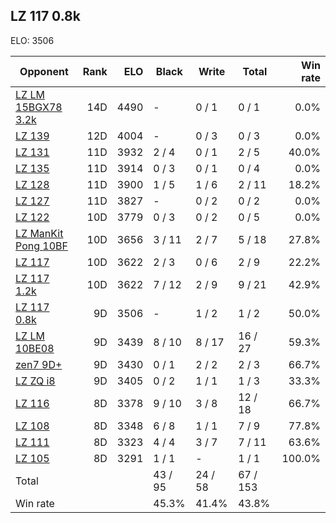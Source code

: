 ## LZ 117 0.8k ##

ELO: 3506

Opponent | Rank | ELO | Black | Write | Total | Win rate
---------|-----:|----:|-------|-------|-------|-------:
[LZ LM 15BGX78 3.2k](LZ%20LM%2015BGX78%203.2k.md) | 14D | 4490 | - | 0 / 1 | 0 / 1 | 0.0%
[LZ 139](LZ%20139.md) | 12D | 4004 | - | 0 / 3 | 0 / 3 | 0.0%
[LZ 131](LZ%20131.md) | 11D | 3932 | 2 / 4 | 0 / 1 | 2 / 5 | 40.0%
[LZ 135](LZ%20135.md) | 11D | 3914 | 0 / 3 | 0 / 1 | 0 / 4 | 0.0%
[LZ 128](LZ%20128.md) | 11D | 3900 | 1 / 5 | 1 / 6 | 2 / 11 | 18.2%
[LZ 127](LZ%20127.md) | 11D | 3827 | - | 0 / 2 | 0 / 2 | 0.0%
[LZ 122](LZ%20122.md) | 10D | 3779 | 0 / 3 | 0 / 2 | 0 / 5 | 0.0%
[LZ ManKit Pong 10BF](LZ%20ManKit%20Pong%2010BF.md) | 10D | 3656 | 3 / 11 | 2 / 7 | 5 / 18 | 27.8%
[LZ 117](LZ%20117.md) | 10D | 3622 | 2 / 3 | 0 / 6 | 2 / 9 | 22.2%
[LZ 117 1.2k](LZ%20117%201.2k.md) | 10D | 3622 | 7 / 12 | 2 / 9 | 9 / 21 | 42.9%
[LZ 117 0.8k](LZ%20117%200.8k.md) | 9D | 3506 | - | 1 / 2 | 1 / 2 | 50.0%
[LZ LM 10BE08](LZ%20LM%2010BE08.md) | 9D | 3439 | 8 / 10 | 8 / 17 | 16 / 27 | 59.3%
[zen7 9D+](zen7%209D+.md) | 9D | 3430 | 0 / 1 | 2 / 2 | 2 / 3 | 66.7%
[LZ ZQ i8](LZ%20ZQ%20i8.md) | 9D | 3405 | 0 / 2 | 1 / 1 | 1 / 3 | 33.3%
[LZ 116](LZ%20116.md) | 8D | 3378 | 9 / 10 | 3 / 8 | 12 / 18 | 66.7%
[LZ 108](LZ%20108.md) | 8D | 3348 | 6 / 8 | 1 / 1 | 7 / 9 | 77.8%
[LZ 111](LZ%20111.md) | 8D | 3323 | 4 / 4 | 3 / 7 | 7 / 11 | 63.6%
[LZ 105](LZ%20105.md) | 8D | 3291 | 1 / 1 | - | 1 / 1 | 100.0%
Total | | | 43 / 95 | 24 / 58 | 67 / 153 | 
Win rate| | | 45.3% | 41.4% | 43.8% | 
